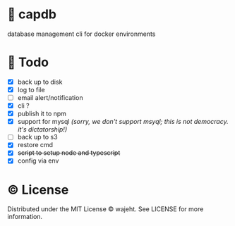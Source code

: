 # 💾 capdb

database management cli for docker environments

# 📝 Todo

- [x] back up to disk
- [x] log to file
- [ ] email alert/notification
- [x] cli ?
- [x] publish it to npm
- [x] support for mysql _(sorry, we don't support msyql; this is not democracy. it's dictatorship!)_
- [ ] back up to s3
- [x] restore cmd
- [x] ~~script to setup node and typescript~~
- [x] config via env

# © License

Distributed under the MIT License © wajeht. See LICENSE for more information.
